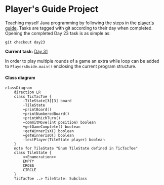# Player's Guide Project

Teaching myself Java programming by following the steps in the [player's
guide](players_guide_java.md). Tasks are tagged with git according to their
day when completed. Opening the completed Day 23 task is as simple as:

```shell
git checkout day23
```

**Current task:** [Day 31](/players_guide_java.md#day-31-design-challenge-tic-tac-toe-300-xp)

In order to play multiple rounds of a game an extra while loop can be added to `PlayersGuide.main()`
enclosing the current program structure.

#### Class diagram

```mermaid
classDiagram
    direction LR
    class TicTacToe {
        -TileState[3][3] board
        -TileState
        +printBoard()
        +printNumberedBoard()
        +printWhichTurn()
        +commitMove(int position) boolean
        +getGameComplete() boolean
        +getWinnerIsX() boolean
        +getWinnerIsO() boolean
        -testPlayer(TileState player) boolean
    }
    note for TileState "Enum TileState defined in TicTacToe"
    class TileState {
        <<Enumeration>>
        EMPTY
        CROSS
        CIRCLE
    }
    TicTacToe ..> TileState: Subclass
```
